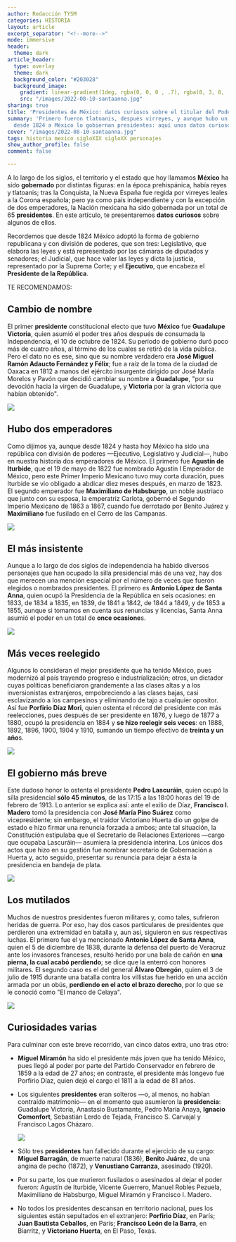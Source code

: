 ```yaml
---
author: Redacción TYSM
categories: HISTORIA
layout: article
excerpt_separator: "<!--more-->"
mode: immersive
header:
  theme: dark
article_header:
  type: overlay
  theme: dark
  background_color: "#203028"
  background_image:
    gradient: linear-gradient(1deg, rgba(0, 0, 0 , .7), rgba(8, 3, 8, .9))
    src: "/images/2022-08-10-santaanna.jpg"
sharing: true
title: 'Presidentes de México: datos curiosos sobre el titular del Poder Ejecutivo'
summary: 'Primero fueron tlatoanis, después virreyes, y aunque hubo un par de emperadores
  desde 1824 a México lo gobiernan presidentes: aquí unos datos curiosos… '
cover: "/images/2022-08-10-santaanna.jpg"
tags: historia mexico sigloXIX sigloXX personajes
show_author_profile: false
comment: false

---
```

A lo largo de los siglos, el territorio y el estado que hoy llamamos **México** ha sido **gobernado** por distintas figuras: en la época prehispánica, había reyes y tlatoanis; tras la Conquista, la Nueva España fue regida por virreyes leales a la Corona española; pero ya como país independiente y con la excepción de dos emperadores, la Nación mexicana ha sido gobernada por un total de 65 **presidentes**. En este artículo, te presentaremos **datos curiosos** sobre algunos de ellos.

Recordemos que desde 1824 México adoptó la forma de gobierno republicana y con división de poderes, que son tres: Legislativo, que elabora las leyes y está representado por las cámaras de diputados y senadores; el Judicial, que hace valer las leyes y dicta la justicia, representado por la Suprema Corte; y el **Ejecutivo**, que encabeza el **Presidente de la República**.

TE RECOMENDAMOS:

## Cambio de nombre

El primer **presidente** constitucional electo que tuvo **México** fue **Guadalupe Victoria**, quien asumió el poder tres años después de consumada la Independencia, el 10 de octubre de 1824. Su periodo de gobierno duró poco más de cuatro años, al término de los cuales se retiró de la vida pública. Pero el dato no es ese, sino que su nombre verdadero era **José Miguel Ramón Adaucto Fernández y Félix**; fue a raíz de la toma de la ciudad de Oaxaca en 1812 a manos del ejército insurgente dirigido por José María Morelos y Pavón que decidió cambiar su nombre a **Guadalupe**, "por su devoción hacia la virgen de Guadalupe, y **Victoria** por la gran victoria que habían obtenido".

![](https://upload.wikimedia.org/wikipedia/commons/d/d4/Guadalupe_Victoria_-_02.jpg)

## Hubo dos emperadores

Como dijimos ya, aunque desde 1824 y hasta hoy México ha sido una república con división de poderes —Ejecutivo, Legislativo y Judicial—, hubo en nuestra historia dos emperadores de México. El primero fue **Agustín de Iturbide**, que el 19 de mayo de 1822 fue nombrado Agustín I Emperador de México, pero este Primer Imperio Mexicano tuvo muy corta duración, pues Iturbide se vio obligado a abdicar diez meses después, en marzo de 1823. El segundo emperador fue **Maximiliano de Habsburgo**, un noble austriaco que junto con su esposa, la emperatriz Carlota, gobernó el Segundo Imperio Mexicano de 1863 a 1867, cuando fue derrotado por Benito Juárez y **Maximiliano** fue fusilado en el Cerro de las Campanas.

![](https://upload.wikimedia.org/wikipedia/commons/f/f8/Emperador_Maximiliano_I_de_Mexico.jpg)

## El más insistente

Aunque a lo largo de dos siglos de independencia ha habido diversos personajes que han ocupado la silla presidencial más de una vez, hay dos que merecen una mención especial por el número de veces que fueron elegidos o nombrados presidentes.  El primero es **Antonio López de Santa Anna**, quien ocupó la Presidencia de la República en seis ocasiones: en 1833, de 1834 a 1835, en 1839, de 1841 a 1842, de 1844 a 1849, y de 1853 a 1855, aunque si tomamos en cuenta sus renuncias y licencias, Santa Anna asumió el poder en un total de **once ocasione**s.

![](https://upload.wikimedia.org/wikipedia/commons/thumb/0/0f/Antonio_L%C3%B3pez_de_Santa_Anna%2C_siglo_XIX%2C_%C3%B3leo_sobre_tela.png/862px-Antonio_L%C3%B3pez_de_Santa_Anna%2C_siglo_XIX%2C_%C3%B3leo_sobre_tela.png)

## Más veces reelegido

Algunos lo consideran el mejor presidente que ha tenido México, pues modernizó al país trayendo progreso e industrialización; otros, un dictador cuyas políticas beneficiaron grandemente a las clases altas y a los inversionistas extranjeros, empobreciendo a las clases bajas, casi esclavizando a los campesinos y eliminando de tajo a cualquier opositor. Así fue **Porfirio Díaz Mori**, quien ostenta el récord del presidente con más reelecciones, pues después de ser presidente en 1876, y luego de 1877 a 1880, ocupó la presidencia en 1884 y **se hizo reelegir seis veces**: en 1888, 1892, 1896, 1900, 1904 y 1910, sumando un tiempo efectivo de **treinta y un año**s.

![](https://upload.wikimedia.org/wikipedia/commons/thumb/9/90/Porfirio_Diaz.jpg/717px-Porfirio_Diaz.jpg)

## El gobierno más breve

Este dudoso honor lo ostenta el presidente **Pedro Lascuráin**, quien ocupó la silla presidencial **sólo 45 minutos**, de las 17:15 a las 18:00 horas del 19 de febrero de 1913. Lo anterior se explica así: ante el exilio de Díaz, **Francisco I. Madero** tomó la presidencia con **José María Pino Suárez** como vicepresidente; sin embargo, el traidor Victoriano Huerta dio un golpe de estado e hizo firmar una renuncia forzada a ambos; ante tal situación, la Constitución estipulaba que el Secretario de Relaciones Exteriores —cargo que ocupaba Lascuráin— asumiera la presidencia interina. Los únicos dos actos que hizo en su gestión fue nombrar secretario de Gobernación a Huerta y, acto seguido, presentar su renuncia para dejar a ésta la presidencia en bandeja de plata.

![](https://upload.wikimedia.org/wikipedia/commons/thumb/2/24/Pedro_Lascurain.jpg/751px-Pedro_Lascurain.jpg)

## Los mutilados

Muchos de nuestros presidentes fueron militares y, como tales, sufrieron heridas de guerra. Por eso, hay dos casos particulares de presidentes que perdieron una extremidad en batalla y, aun así, siguieron en sus respectivas luchas. El primero fue el ya mencionado **Antonio López de Santa Anna**, quien el 5 de diciembre de 1838, durante la defensa del puerto de Veracruz ante los invasores franceses, resultó herido por una bala de cañón en **una pierna, la cual acabó perdiendo**; se dice que la enterró con honores militares. El segundo caso es el del general **Álvaro Obregón**, quien el 3 de julio de 1915 durante una batalla contra los villistas fue herido en una acción armada por un obús, **perdiendo en el acto el brazo derecho**, por lo que se le conoció como "El manco de Celaya".

![](https://upload.wikimedia.org/wikipedia/commons/thumb/1/11/%C3%81lvaro_Obreg%C3%B3n_Salido.jpg/707px-%C3%81lvaro_Obreg%C3%B3n_Salido.jpg)

## Curiosidades varias

Para culminar con este breve recorrido, van cinco datos extra, uno tras otro: 

* **Miguel Miramón** ha sido el presidente más joven que ha tenido México, pues llegó al poder por parte del Partido Conservador en febrero de 1859 a la edad de 27 años; en contraste, el presidente más longevo fue Porfirio Díaz, quien dejó el cargo el 1811 a la edad de 81 años.
* Los siguientes **presidentes** eran solteros —o, al menos, no habían contraído matrimonio— en el momento que asumieron la **presidencia**: Guadalupe Victoria, Anastasio Bustamante, Pedro María Anaya, **Ignacio Comonfort**, Sebastián Lerdo de Tejada, Francisco S. Carvajal y Francisco Lagos Cházaro.

  ![](https://upload.wikimedia.org/wikipedia/commons/c/cb/Comonfort.png)
* Sólo tres **presidentes** han fallecido durante el ejercicio de su cargo: **Miguel Barragán**, de muerte natural (1836), **Benito Juáre**z, de una angina de pecho (1872), y **Venustiano Carranza**, asesinado (1920).
* Por su parte, los que murieron fusilados o asesinados al dejar el poder fueron: Agustín de Iturbide, Vicente Guerrero, Manuel Robles Pezuela, Maximiliano de Habsburgo, Miguel Miramón y Francisco I. Madero.
* No todos los presidentes descansan en territorio nacional, pues los siguientes están sepultados en el extranjero: **Porfirio Díaz**, en París; **Juan Bautista Ceballos**, en París; **Francisco León de la Barra**, en Biarritz, y **Victoriano Huerta**, en El Paso, Texas.